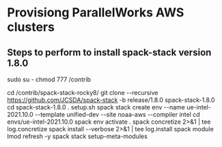 # Provisiong ParallelWorks AWS clusters

## Steps to perform to install spack-stack version 1.8.0

sudo su -
chmod 777 /contrib

cd /contrib/spack-stack-rocky8/
git clone --recursive https://github.com/JCSDA/spack-stack -b release/1.8.0 spack-stack-1.8.0
cd spack-stack-1.8.0
. setup.sh
spack stack create env --name ue-intel-2021.10.0 --template unified-dev --site noaa-aws --compiler intel
cd envs/ue-intel-2021.10.0
spack env activate .
spack concretize 2>&1 | tee log.concretize
spack install --verbose 2>&1 | tee log.install
spack module lmod refresh -y
spack stack setup-meta-modules
